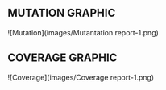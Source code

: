 ## MUTATION GRAPHIC
![Mutation](images/Mutantation report-1.png)
## COVERAGE GRAPHIC
![Coverage](images/Coverage report-1.png)
